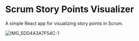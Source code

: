 # Scrum Story Points Visualizer

A simple React app for visualizing story points in Scrum.

![IMG_5DD4A3A7F54C-1](https://github.com/user-attachments/assets/8d5ceb27-4fbf-4886-b568-a5bf943697ad)
